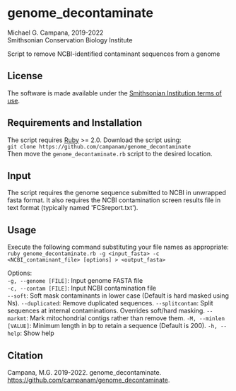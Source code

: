 # genome_decontaminate  

Michael G. Campana, 2019-2022  
Smithsonian Conservation Biology Institute  

Script to remove NCBI-identified contaminant sequences from a genome  

## License  
The software is made available under the [Smithsonian Institution terms of use](https://www.si.edu/termsofuse).  

## Requirements and Installation  
The script requires [Ruby](http://www.ruby-lang.org) >= 2.0. Download the script using:  
`git clone https://github.com/campanam/genome_decontaminate`  
Then move the `genome_decontaminate.rb` script to the desired location.  

## Input  
The script requires the genome sequence submitted to NCBI in unwrapped fasta format. It also requires the NCBI contamination screen results file in text format (typically named 'FCSreport.txt').  

## Usage  
Execute the following command substituting your file names as appropriate:  
`ruby genome_decontaminate.rb -g <input_fasta> -c <NCBI_contaminant_file> [options] > <output_fasta>`  

Options:  
`-g, --genome [FILE]`: Input genome FASTA file  
`-c, --contam [FILE]`: Input NCBI contamination file  
 `--soft`: Soft mask  contaminants in lower case (Default is hard masked using Ns).
`--duplicated`: Remove duplicated sequences.
`--splitcontam`: Split sequences at internal contaminations. Overrides soft/hard masking.
`--markmt`: Mark mitochondrial contigs rather than remove them.
`-M, --minlen [VALUE]`: Minimum length in bp to retain a sequence (Default is 200).
`-h, --help`: Show help


## Citation  
Campana, M.G. 2019-2022. genome_decontaminate. <https://github.com/campanam/genome_decontaminate>.  
